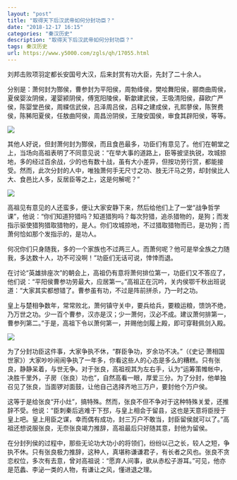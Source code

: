 ```yaml
---
layout: "post"
title: "取得天下后汉武帝如何分封功臣？"
date: "2018-12-17 16:15"
categories: "秦汉历史"
description: "取得天下后汉武帝如何分封功臣？"
tags: 秦汉历史
url: https://www.y5000.com/zgls/qh/17055.html
---
```






刘邦击败项羽定都长安国号大汉，后来封赏有功大臣，先封了二十余人。

分别是：萧何封为酂侯，曹参封为平阳侯，周勃绛侯，樊哙舞阳侯，郦商曲周侯，夏侯婴汝阴侯，灌婴颍阴侯，傅宽阳陵侯，靳歙建武侯，王吸清阳侯，薛欧广严侯，陈婴堂邑侯，周緤信武侯，吕泽周吕侯，吕释之建成侯，孔熙蓼侯，陈贺费侯，陈豨阳夏侯，任敖曲阿侯，周昌汾阴侯，王陵安国侯，审食其辟阳侯，等等。

![](https://img.y5000.com/uploads/allimg/170315/1024554327-0.jpg)

其他人好说，但封萧何封为酂侯，而且食邑最多，功臣们有意见了。他们在朝堂之上，当场向高祖表明了不同意见说：“在举大事的道路上，臣等披坚执锐，攻城掠地，多的经过百余战，少的也有数十战，虽有大小差异，但按功劳行赏，都能接受。然而，此次分封的人中，唯独萧何手无尺寸之功、肢无汗马之劳，却封侯比人大、食邑比人多，反居臣等之上，这是何解呢？”

![](https://img.y5000.com/uploads/allimg/170315/1024553N8-1.jpg)

高祖见有意见的人还蛮多，便让大家安静下来，然后给他们上了一堂“战争哲学课”，他说：“你们知道狩猎吗？知道猎狗吗？每次狩猎，追杀猎物的，是狗；而发指示驱使猎狗猎取猎物的，是人。你们攻城掠地，不过猎取猎物而已，是功狗；而萧何恰如那个发指示的，是功人。

何况你们只身随我，多的一个家族也不过两三人。而萧何呢？他可是举全族之力随我，多达数十人，功不可没啊！”功臣们无话可说，悻悻而退。

在讨论“英雄排座次”的朝会上，高祖仍有意将萧何排位第一，功臣们又不答应了，他们说：“平阳侯曹参功劳最大，应居第一。”高祖正在沉吟，关内侯鄂千秋出班说道：“大家其实都想错了。曹参虽有功，不过是阵前拼杀，乃一时之功。

皇上与楚相争数年，常常败北，萧何镇守关中，要兵给兵，要粮运粮，馈饷不绝，乃万世之功。少一百个曹参，汉亦是汉；少一萧何，汉必不成。建议萧何排第一，曹参列第二。”于是，高祖下令以萧何第一，并赐他剑履上殿，即可穿鞋佩剑入殿。

![](https://img.y5000.com/uploads/allimg/170315/102455NM-2.jpg)

为了分封功臣这件事，大家争执不休，“群臣争功，岁余功不决。”（《史记·萧相国世家》）大家吵吵闹闹争执了一年多，你看这些人的心态是多么的糟糕。只有张良，静静呆着，与世无争。对于张良，高祖视其为左右手，认为“运筹策帷帐中，决胜千里外，子房（张良）功也”，自然高看一眼，厚爱三分。为了分封，他单独召见了张良，当面锣对面鼓，让他自己选择齐地三万户，要封他个万户侯。

这等于是给张良“开小灶”，搞特殊。然而，张良不但不争对于这种特殊关爱，还推辞不受。他说：“臣刺秦后逃难于下邳，与皇上相会于留县，这也是天意将臣授于皇上吧。皇上用臣之谋，幸而偶有成功，封三万户不敢当，封臣留侯就可以了。”高祖还想说服张良，无奈张良竭力推辞，高祖最后只好随其意，封他为留侯。

在分封列侯的过程中，那些无论功大功小的将领们，纷纷以己之长，较人之短，争执不休。只有张良极力推辞，这种人，真堪称谦谦君子，有长者之风也。张良不贪恋权位，多次有去意，曾对高祖说：“愿弃人间事，欲从赤松子游耳。”可见，他亦是范蠡、李泌一类的人物，有谦让之风，懂进退之理。
